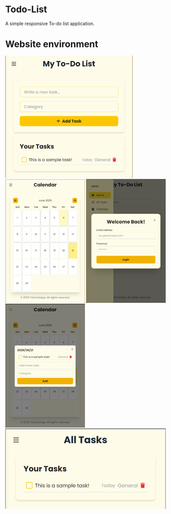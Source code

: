 # Todo-List

A simple responsive To-do list application.

# Website environment

<p>
  <img src="./pic/1.png" width="400"/>
  <img src="./pic/2.png" width="250"/>
  <img src="./pic/4.png" width="250"/>
  <img src="./pic/5.png" width="250"/>
  <img src="./pic/3.png" width="750"/>
</p>
